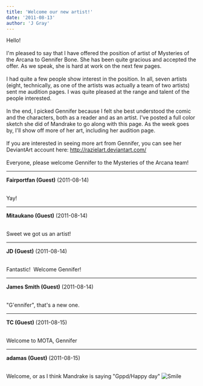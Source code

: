 ```yaml
---
title: 'Welcome our new artist!'
date: '2011-08-13'
author: 'J Gray'
---
```


Hello!<br><br>I'm pleased to say that I have offered the position of artist of Mysteries of the Arcana to Gennifer Bone. She has been quite gracious and accepted the offer. As we speak, she is hard at work on the next few pages.<br><br>I had quite a few people show interest in the position. In all, seven artists (eight, technically, as one of the artists was actually a team of two artists) sent me audition pages. I was quite pleased at the range and talent of the people interested. <br><br>In the end, I picked Gennifer because I felt she best understood the comic and the characters, both as a reader and as an artist. I've posted a full color sketch she did of Mandrake to go along with this page. As the week goes by, I'll show off more of her art, including her audition page.<br><br>If you are interested in seeing more art from Gennifer, you can see her DeviantArt account here: <a name="" target="_blank" classname="" class="" href="http://razielart.deviantart.com/">http://razielart.deviantart.com/</a><br><br>Everyone, please welcome Gennifer to the Mysteries of the Arcana team!<br>

---
**Fairportfan (Guest)** (2011-08-14)

<br> Yay!

---
**Mitaukano (Guest)** (2011-08-14)

<br> Sweet we got us an artist!

---
**JD (Guest)** (2011-08-14)

<br> Fantastic!&nbsp; Welcome Gennifer!<br>

---
**James Smith (Guest)** (2011-08-14)

<br> "G'ennifer", that's a new one.<br>

---
**TC (Guest)** (2011-08-15)

<br> Welcome to MOTA, Gennifer<br>

---
**adamas (Guest)** (2011-08-15)

<br> Welcome, or as I think Mandrake is saying "Gppd/Happy day" <img src="//smilies/smile.gif" alt="Smile" border="0"><br>

